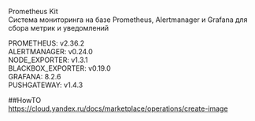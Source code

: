 Prometheus Kit  
Система мониторинга на базе Prometheus, Alertmanager и Grafana для сбора метрик и уведомлений

PROMETHEUS: v2.36.2  
ALERTMANAGER: v0.24.0  
NODE_EXPORTER: v1.3.1  
BLACKBOX_EXPORTER: v0.19.0  
GRAFANA: 8.2.6  
PUSHGATEWAY: v1.4.3

##HowTO  
https://cloud.yandex.ru/docs/marketplace/operations/create-image
